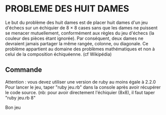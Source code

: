 # PROBLEME DES HUIT DAMES

Le but du problème des huit dames est de placer huit dames d'un jeu d'échecs sur un échiquier de 8 × 8 cases sans que les dames ne puissent se menacer mutuellement, conformément aux règles du jeu d'échecs (la couleur des pièces étant ignorée). Par conséquent, deux dames ne devraient jamais partager la même rangée, colonne, ou diagonale. Ce problème appartient au domaine des problèmes mathématiques et non à celui de la composition échiquéenne.
(cf Wikipédia)

## Commande
Attention : vous devez utiliser une version de ruby au moins égale à 2.2.0
Pour lancer le jeu, taper "ruby jeu.rb" dans la console après avoir récupérer le code source.
(nb: pour avoir directement l'échiquier (8x8), il faut taper "ruby jeu.rb 8"

Bon jeu
